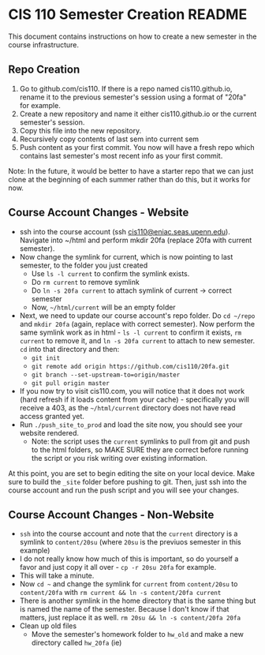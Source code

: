 # CIS 110 Semester Creation README

This document contains instructions on how to create a new semester in the course infrastructure.

## Repo Creation

1. Go to github.com/cis110. If there is a repo named cis110.github.io, rename it to the previous semester's session using a format of "20fa" for example.
2. Create a new repository and name it either cis110.github.io or the current semester's session.
3. Copy this file into the new repository.
4. Recursively copy contents of last sem into current sem
5. Push content as your first commit. You now will have a fresh repo which contains last semester's most recent info as your first commit.

Note: In the future, it would be better to have a starter repo that we can just clone at the beginning of each summer rather than do this, but it works for now.

## Course Account Changes - Website

- ssh into the course account (ssh cis110@eniac.seas.upenn.edu). Navigate into ~/html and perform mkdir 20fa (replace 20fa with current semester).
- Now change the symlink for current, which is now pointing to last semester, to the folder you just created
  - Use `ls -l current` to confirm the symlink exists.
  - Do `rm current` to remove symlink
  - Do `ln -s 20fa current` to attach symlink of current -> correct semester
  - Now, `~/html/current` will be an empty folder
- Next, we need to update our course account's repo folder. Do `cd ~/repo` and `mkdir 20fa` (again, replace with correct semester). Now perform the same symlink work as in html - `ls -l current` to confirm it exists, `rm current` to remove it, and `ln -s 20fa current` to attach to new semester. `cd` into that directory and then:
  - `git init`
  - `git remote add origin https://github.com/cis110/20fa.git`
  - `git branch --set-upstream-to=origin/master`
  - `git pull origin master`
- If you now try to visit cis110.com, you will notice that it does not work (hard refresh if it loads content from your cache) - specifically you will receive a 403, as the `~/html/current` directory does not have read access granted yet.
- Run `./push_site_to_prod` and load the site now, you should see your website rendered.
  - Note: the script uses the `current` symlinks to pull from git and push to the html folders, so MAKE SURE they are correct before running the script or you risk writing over existing information.

At this point, you are set to begin editing the site on your local device. Make sure to build the `_site` folder before pushing to git. Then, just ssh into the course account and run the push script and you will see your changes.

## Course Account Changes - Non-Website

- `ssh` into the course account and note that the `current` directory is a symlink to `content/20su` (where `20su` is the previuos semester in this example)
- I do not really know how much of this is important, so do yourself a favor and just copy it all over - `cp -r 20su 20fa` for example.
- This will take a minute.
- Now `cd ~` and change the symlink for `current` from `content/20su` to `content/20fa` with `rm current && ln -s content/20fa current`
- There is another symlink in the home directory that is the same thing but is named the name of the semester. Because I don't know if that matters, just replace it as well. `rm 20su && ln -s content/20fa 20fa`
- Clean up old files
  - Move the semester's homework folder to `hw_old` and make a new directory called `hw_20fa` (ie)
